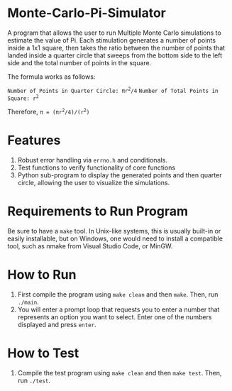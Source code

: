 # Monte-Carlo-Pi-Simulator
A program that allows the user to run Multiple Monte Carlo simulations to estimate the value of Pi. Each stimulation generates a number of points inside a 1x1 square, then takes the ratio between the number of points that landed inside a quarter circle that sweeps from the bottom side to the left side and the total number of points in the square. 

The formula works as follows:

<code>Number of Points in Quarter Circle: πr<sup>2</sup>/4</code>
<code>Number of Total Points in Square: r<sup>2</sup></code>

Therefore, <code>π = (πr<sup>2</sup>/4)/(r<sup>2</sup>)</code>

# Features
1. Robust error handling via `errno.h` and conditionals. 
2. Test functions to verify functionality of core functions
3. Python sub-program to display the generated points and then quarter circle, allowing the user to visualize the simulations.

# Requirements to Run Program
Be sure to have a `make` tool. In Unix-like systems, this is usually built-in or easily installable, but on Windows, one would need to install a compatible tool, such as nmake from Visual Studio Code, or MinGW.

# How to Run
1. First compile the program using `make clean` and then `make`. Then, run `./main`.
2. You will enter a prompt loop that requests you to enter a number that represents an option you want to select. Enter one of the numbers displayed and press `enter`.

# How to Test
1. Compile the test program using `make clean` and then `make test`. Then, run `./test`.